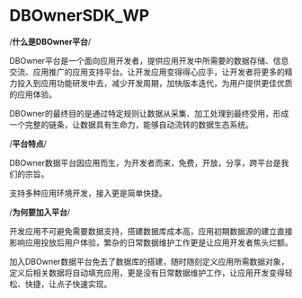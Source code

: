DBOwnerSDK_WP
=============

/****什么是DBOwner平台****/

DBOwner平台是一个面向应用开发者，提供应用开发中所需要的数据存储、信息交流、应用推广的应用支持平台。让开发应用变得得心应手，让开发者将更多的精力投入到应用功能研发中去，减少开发周期，加快版本迭代，为用户提供更佳优质的应用体验。

DBOwner的最终目的是通过特定规则让数据从采集、加工处理到最终受用，形成一个完整的链条，让数据具有生命力，能够自动流转的数据生态系统。

/****平台特点****/

DBOwner数据平台因应用而生，为开发者而来，免费，开放，分享，跨平台是我们的宗旨。

支持多种应用环境开发，接入更是简单快捷。

/****为何要加入平台****/

开发应用不可避免需要数据支持，搭建数据库成本高，应用初期数据源的建立直接影响应用投放后用户体验，繁杂的日常数据维护工作更是让应用开发者焦头烂额。

加入DBOwner数据平台免去了数据库的搭建，随时随刻定义应用所需数据对象，定义后相关数据将自动填充应用，更是没有日常数据维护工作，让应用开发变得轻松、快捷，让点子快速实现。
